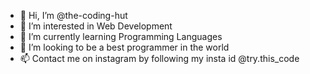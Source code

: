 - 👋 Hi, I’m @the-coding-hut
- 👀 I’m interested in Web Development
- 🌱 I’m currently learning Programming Languages
- 💞️ I’m looking to be a best programmer in the world
- 📫 Contact me on instagram by following my insta id @try.this_code

<!---
the-coding-hut/the-coding-hut is a ✨ special ✨ repository because its `README.md` (this file) appears on your GitHub profile.
You can click the Preview link to take a look at your changes.
--->
